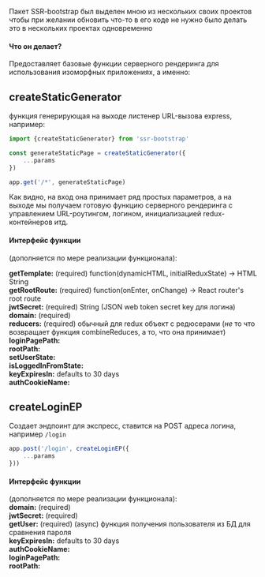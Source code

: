 Пакет SSR-bootstrap был выделен мною из нескольких своих проектов чтобы при желании обновить что-то
в его коде не нужно было делать это в нескольких проектах одновременно

#### Что он делает?

Предоставляет базовые функции серверного рендеринга для использования изоморфных приложениях, а
именно:

## createStaticGenerator
функция генерирующая на выходе листенер URL-вызова express, например:
```javascript
import {createStaticGenerator} from 'ssr-bootstrap'

const generateStaticPage = createStaticGenerator({
    ...params
})

app.get('/*', generateStaticPage)
```
Как видно, на вход она принимает ряд простых параметров, а на выходе мы получаем готовую функцию
серверного рендеринга с управлением URL-роутингом, логином, инициализацией redux-контейнеров итд.

#### Интерфейс функции 
(дополняется по мере реализации функционала):

**getTemplate:** (required) function(dynamicHTML, initialReduxState) -> HTML String  
**getRootRoute:** (required) function(onEnter, onChange) -> React router's root route  
**jwtSecret:** (required) String (JSON web token secret key для логина)  
**domain:** (required)  
**reducers:** (required) обычный для redux объект с редюсерами (_не_ то что возвращает функция combineReduces, а то, 
что она принимает)  
**loginPagePath:**  
**rootPath:**  
**setUserState:**  
**isLoggedInFromState:**   
**keyExpiresIn:** defaults to 30 days  
**authCookieName:**

## createLoginEP
Создает эндпоинт для экспресс, ставится на POST адреса логина, например `/login`
```javascript
app.post('/login', createLoginEP({
    ...params
}))
```

#### Интерфейс функции 
(дополняется по мере реализации функционала):  
**domain:** (required)  
**jwtSecret:** (required)  
**getUser:** (required) (async) функция получения пользователя из БД для сравнения пароля  
**keyExpiresIn:** defaults to 30 days  
**authCookieName:**  
**loginPagePath:**  
**rootPath:**  
